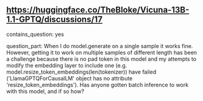 ## https://huggingface.co/TheBloke/Vicuna-13B-1.1-GPTQ/discussions/17

contains_question: yes

question_part: When I do model.generate on a single sample it works fine. However, getting it to work on multiple samples of different length has been a challenge because there is no pad token in this model and my attempts to modify the embedding layer to include one (e.g. model.resize_token_embeddings(len(tokenizer)) have failed ('LlamaGPTQForCausalLM' object has no attribute 'resize_token_embeddings'). Has anyone gotten batch inference to work with this model, and if so how?